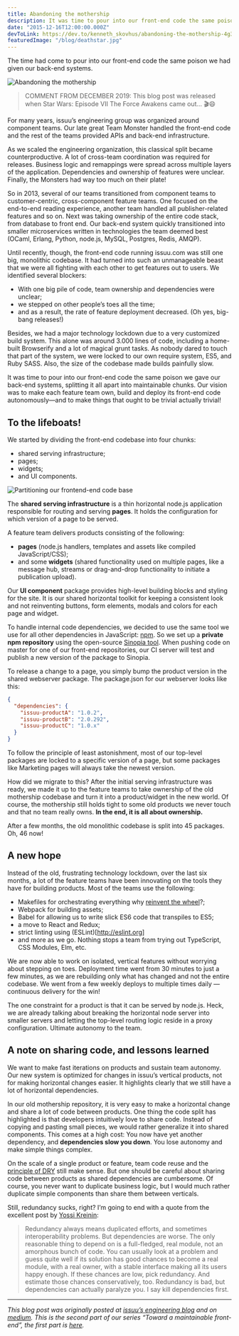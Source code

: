 ```yaml
---
title: Abandoning the mothership
description: It was time to pour into our front-end code the same poison we gave our back-end systems, splitting it all apart into maintainable chunks. Our vision was to make each feature team at issuu.com own, build and deploy its front-end code autonomously—and to make things that ought to be trivial actually trivial!
date: "2015-12-16T12:00:00.000Z"
devToLink: https://dev.to/kenneth_skovhus/abandoning-the-mothership-4g35
featuredImage: "/blog/deathstar.jpg"
---
```


The time had come to pour into our front-end code the same poison we had given our back-end systems.

![Abandoning the mothership](/blog/deathstar.jpg)

> COMMENT FROM DECEMBER 2019: This blog post was released when Star Wars: Episode VII The Force Awakens came out... 🎬😄

For many years, issuu’s engineering group was organized around component teams. Our late great Team Monster handled the front-end code and the rest of the teams provided APIs and back-end infrastructure.

As we scaled the engineering organization, this classical split became counterproductive. A lot of cross-team coordination was required for releases. Business logic and remappings were spread across multiple layers of the application. Dependencies and ownership of features were unclear. Finally, the Monsters had way too much on their plate!

So in 2013, several of our teams transitioned from component teams to customer-centric, cross-component feature teams. One focused on the end-to-end reading experience, another team handled all publisher-related features and so on. Next was taking ownership of the entire code stack, from database to front end. Our back-end system quickly transitioned into smaller microservices written in technologies the team deemed best (OCaml, Erlang, Python, node.js, MySQL, Postgres, Redis, AMQP).

Until recently, though, the front-end code running issuu.com was still one big, monolithic codebase. It had turned into such an unmanageable beast that we were all fighting with each other to get features out to users. We identified several blockers:

- With one big pile of code, team ownership and dependencies were unclear;
- we stepped on other people’s toes all the time;
- and as a result, the rate of feature deployment decreased. (Oh yes, big-bang releases!)

Besides, we had a major technology lockdown due to a very customized build system. This alone was around 3.000 lines of code, including a home-built Browserify and a lot of magical grunt tasks. As nobody dared to touch that part of the system, we were locked to our own require system, ES5, and Ruby SASS. Also, the size of the codebase made builds painfully slow.

It was time to pour into our front-end code the same poison we gave our back-end systems, splitting it all apart into maintainable chunks. Our vision was to make each feature team own, build and deploy its front-end code autonomously—and to make things that ought to be trivial actually trivial!

## To the lifeboats!

We started by dividing the front-end codebase into four chunks:

- shared serving infrastructure;
- pages;
- widgets;
- and UI components.

![Partitioning our frontend-end code base](/blog/infrastructure.png)

The **shared serving infrastructure** is a thin horizontal node.js application responsible for routing and serving **pages**. It holds the configuration for which version of a page to be served.

A feature team delivers products consisting of the following:

- **pages** (node.js handlers, templates and assets like compiled JavaScript/CSS);
- and some **widgets** (shared functionality used on multiple pages, like a message hub, streams or drag-and-drop functionality to initiate a publication upload).

Our **UI component** package provides high-level building blocks and styling for the site. It is our shared horizontal toolkit for keeping a consistent look and not reinventing buttons, form elements, modals and colors for each page and widget.

To handle internal code dependencies, we decided to use the same tool we use for all other dependencies in JavaScript: [npm](https://www.npmjs.com/). So we set up a **private npm repository** using the open-source [Sinopia tool](https://github.com/rlidwka/sinopia). When pushing code on master for one of our front-end repositories, our CI server will test and publish a new version of the package to Sinopia.

To release a change to a page, you simply bump the product version in the shared webserver package. The package.json for our webserver looks like this:

```json
{
  "dependencies": {
    "issuu-productA": "1.0.2",
    "issuu-productB": "2.0.292",
    "issuu-productC": "1.0.x"
  }
}
```

To follow the principle of least astonishment, most of our top-level packages are locked to a specific version of a page, but some packages like Marketing pages will always take the newest version.

How did we migrate to this? After the initial serving infrastructure was ready, we made it up to the feature teams to take ownership of the old mothership codebase and turn it into a product/widget in the new world. Of course, the mothership still holds tight to some old products we never touch and that no team really owns. **In the end, it is all about ownership.**

After a few months, the old monolithic codebase is split into 45 packages. Oh, 46 now!

## A new hope

Instead of the old, frustrating technology lockdown, over the last six months, a lot of the feature teams have been innovating on the tools they have for building products. Most of the teams use the following:

- Makefiles for orchestrating everything why [reinvent the wheel](https://algorithms.rdio.com/post/make/)?;
- Webpack for building assets;
- Babel for allowing us to write slick ES6 code that transpiles to ES5;
- a move to React and Redux;
- strict linting using (ESLint)[http://eslint.org]
- and more as we go. Nothing stops a team from trying out TypeScript, CSS Modules, Elm, etc.

We are now able to work on isolated, vertical features without worrying about stepping on toes. Deployment time went from 30 minutes to just a few minutes, as we are rebuilding only what has changed and not the entire codebase. We went from a few weekly deploys to multiple times daily &mdash; continuous delivery for the win!

The one constraint for a product is that it can be served by node.js. Heck, we are already talking about breaking the horizontal node server into smaller servers and letting the top-level routing logic reside in a proxy configuration. Ultimate autonomy to the team.

## A note on sharing code, and lessons learned

We want to make fast iterations on products and sustain team autonomy. Our new system is optimized for changes in issuu’s vertical products, not for making horizontal changes easier. It highlights clearly that we still have a lot of horizontal dependencies.

In our old mothership repository, it is very easy to make a horizontal change and share a lot of code between products. One thing the code split has highlighted is that developers intuitively love to share code. Instead of copying and pasting small pieces, we would rather generalize it into shared components. This comes at a high cost: You now have yet another dependency, and **dependencies slow you down**. You lose autonomy and make simple things complex.

On the scale of a single product or feature, team code reuse and the [principle of DRY](https://en.wikipedia.org/wiki/Don%27t_repeat_yourself) still make sense. But one should be careful about sharing code between products as shared dependencies are cumbersome. Of course, you never want to duplicate business logic, but I would much rather duplicate simple components than share them between verticals.

Still, redundancy sucks, right? I’m going to end with a quote from the excellent post by [Yossi Kreinin](http://yosefk.com/blog/redundancy-vs-dependencies-which-is-worse.html):

> Redundancy always means duplicated efforts, and sometimes interoperability problems. But dependencies are worse. The only reasonable thing to depend on is a full-fledged, real module, not an amorphous bunch of code. You can usually look at a problem and guess quite well if its solution has good chances to become a real module, with a real owner, with a stable interface making all its users happy enough. If these chances are low, pick redundancy. And estimate those chances conservatively, too. Redundancy is bad, but dependencies can actually paralyze you. I say kill dependencies first.

---

_This blog post was originally posted at [issuu’s engineering blog](https://engineering.issuu.com/2015/12/16/abandoning-mothership) and on [medium](https://medium.com/@skovhus/abandoning-the-mothership-2d15b7e9313e). This is the second part of our series “Toward a maintainable front-end”, the first part is [here](https://engineering.issuu.com/2015/09/15/mess-management.html)._
